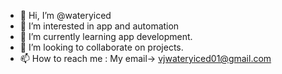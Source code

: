 - 👋 Hi, I’m @wateryiced
- 👀 I’m interested in app and automation
- 🌱 I’m currently learning app development.
- 💞️ I’m looking to collaborate on projects.
- 📫 How to reach me : My email-> vjwateryiced01@gmail.com

<!---
wateryiced/wateryiced is a ✨ special ✨ repository because its `README.md` (this file) appears on your GitHub profile.
You can click the Preview link to take a look at your changes.
--->
